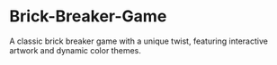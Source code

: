 # Brick-Breaker-Game
A classic brick breaker game with a unique twist, featuring interactive artwork and dynamic color themes.
